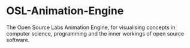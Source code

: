 # OSL-Animation-Engine
The Open Source Labs Animation Engine, for visualising concepts in computer science, programming and the inner workings of open source software.
